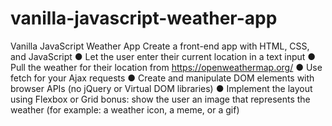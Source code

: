 # vanilla-javascript-weather-app

Vanilla JavaScript Weather App
Create a front-end app with HTML, CSS, and JavaScript
● Let the user enter their current location in a text input
● Pull the weather for their location from https://openweathermap.org/
● Use fetch for your Ajax requests
● Create and manipulate DOM elements with browser APIs (no jQuery or Virtual DOM
libraries)
● Implement the layout using Flexbox or Grid
bonus: show the user an image that represents the weather (for example: a weather icon,
a meme, or a gif)
